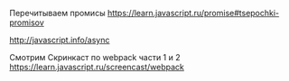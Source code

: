 Перечитываем промисы
https://learn.javascript.ru/promise#tsepochki-promisov

http://javascript.info/async

Смотрим Скринкаст по webpack части  1 и 2
https://learn.javascript.ru/screencast/webpack